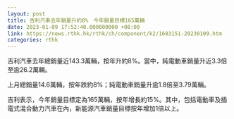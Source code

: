 ```yaml
---
layout: post
title: 吉利汽車去年銷量升約8%　今年銷量目標165萬輛
date: 2023-01-09 17:52:40.000000000 +08:00
link: https://news.rthk.hk/rthk/ch/component/k2/1683151-20230109.htm
categories: rthk
---
```


吉利汽車去年總銷量近143.3萬輛，按年升約8%。當中，純電動車銷量升近3.3倍至逾26.2萬輛。

上月總銷量14.6萬輛，按年跌約8%；純電動車銷量升逾1.8倍至3.79萬輛。

吉利表示，今年銷量目標定為165萬輛，按年增長約15%。其中，包括電動車及插電式混合動力汽車在內，新能源汽車銷量目標按年增加1倍以上。
